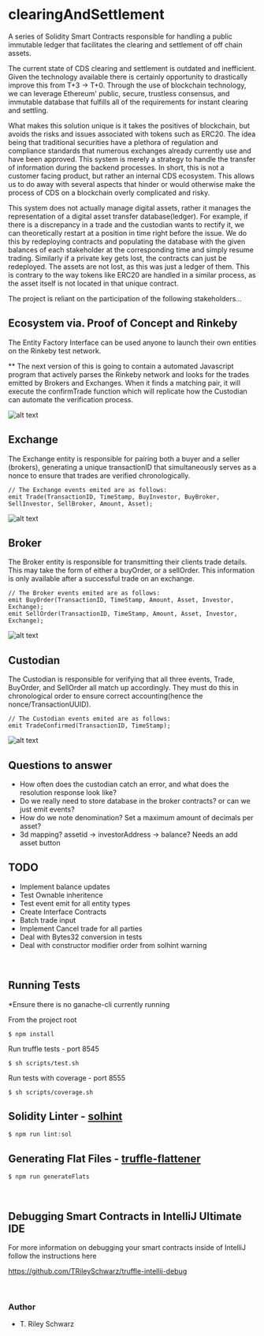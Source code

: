 # clearingAndSettlement 

A series of Solidity Smart Contracts responsible for handling a public immutable ledger that facilitates the clearing and settlement of off chain assets. 

The current state of 
CDS clearing and settlement is outdated and inefficient. 
Given the technology available there is certainly opportunity to drastically improve this from T+3 -> T+0.
Through the use of blockchain technology, we can leverage Ethereum' public, secure, trustless consensus, and immutable database that fulfills all of the requirements for instant clearing and settling.

What makes this solution unique is it takes the positives of blockchain, but avoids the risks and issues associated with tokens such as ERC20.
The idea being that traditional securities have a plethora of regulation and compliance standards that numerous exchanges already currently use and have been approved. This system is merely a strategy 
to handle the transfer of information during the backend processes. In short, this is not a customer facing product, but rather an internal CDS ecosystem. This allows us to do away with 
several aspects that hinder or would otherwise make the process of CDS on a blockchain overly complicated and risky. 

This system does not actually manage digital assets, rather it manages the representation of a digital asset transfer database(ledger). 
For example, if there is a discrepancy in a trade and the custodian wants to rectify it, we can theoretically restart at a position in time right before the issue. We do this by redeploying contracts and populating the database with the given balances
of each stakeholder at the corresponding time and simply resume trading. 
Similarly if a private key gets lost, the contracts can just be redeployed. The assets are not lost, as this was just a ledger of them. This is contrary to the way tokens like ERC20 are handled in a similar process, as the asset itself is not located in that unique contract.


The project is reliant on the participation of the following stakeholders...

## Ecosystem via. Proof of Concept and Rinkeby

The Entity Factory Interface can be used anyone to launch their own entities on the Rinkeby test network. 

** The next version of this is going to contain a 
automated Javascript program that actively parses the Rinkeby network and looks for the trades emitted by Brokers and Exchanges.
When it finds a matching pair, it will execute the confirmTrade function which will replicate how the Custodian can automate the verification process.

![alt text](/screens/EntityFactoryUICapture.png?raw=true)

## Exchange
The Exchange entity is responsible for pairing both a buyer and a seller (brokers), generating a unique transactionID that simultaneously serves as a nonce to ensure 
that trades are verified chronologically. 

    // The Exchange events emited are as follows:
    emit Trade(TransactionID, TimeStamp, BuyInvestor, BuyBroker, SellInvestor, SellBroker, Amount, Asset);
    
![alt text](/screens/ExchangeUICapture.png?raw=true)
    
## Broker
The Broker entity is responsible for transmitting their clients trade details. This may take the form of either a buyOrder, or a sellOrder. 
This information is only available after a successful trade on an exchange.

    // The Broker events emited are as follows:
    emit BuyOrder(TransactionID, TimeStamp, Amount, Asset, Investor, Exchange);
    emit SellOrder(TransactionID, TimeStamp, Amount, Asset, Investor, Exchange);
    
![alt text](/screens/BrokerUICapture.png?raw=true)
    
## Custodian
The Custodian is responsible for verifying that all three events, Trade, BuyOrder, and SellOrder all match up accordingly. They must do this in chronological order to ensure correct accounting(hence the nonce/TransactionUUID).

    // The Custodian events emited are as follows:
    emit TradeConfirmed(TransactionID, TimeStamp);
    
![alt text](/screens/CustodianUICapture.png?raw=true)
    



## Questions to answer

- How often does the custodian catch an error, and what does the resolution response look like?
- Do we really need to store database in the broker contracts? or can we just emit events?
- How do we note denomination? Set a maximum amount of decimals per asset?
- 3d mapping? assetid -> investorAddress -> balance? Needs an add asset button

## TODO

- Implement balance updates
- Test Ownable inheritence
- Test event emit for all entity types
- Create Interface Contracts
- Batch trade input
- Implement Cancel trade for all parties
- Deal with Bytes32 conversion in tests
- Deal with constructor modifier order from solhint warning



&nbsp;
## Running Tests
*Ensure there is no ganache-cli currently running

From the project root 
    
    $ npm install

Run truffle tests - port 8545

    $ sh scripts/test.sh

Run tests with coverage - port 8555

    $ sh scripts/coverage.sh


## Solidity Linter - [solhint](https://protofire.github.io/solhint/)

    $ npm run lint:sol


## Generating Flat Files - [truffle-flattener](https://www.npmjs.com/package/truffle-flattener)


    $ npm run generateFlats
    
&nbsp;
## Debugging Smart Contracts in IntelliJ Ultimate IDE
     
For more information on debugging your smart contracts inside of IntelliJ follow the instructions here
    
https://github.com/TRileySchwarz/truffle-intellij-debug



&nbsp;
### Author

- T. Riley Schwarz








